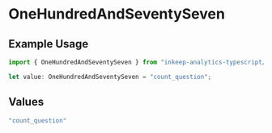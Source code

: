 # OneHundredAndSeventySeven

## Example Usage

```typescript
import { OneHundredAndSeventySeven } from "inkeep-analytics-typescript/models/operations";

let value: OneHundredAndSeventySeven = "count_question";
```

## Values

```typescript
"count_question"
```